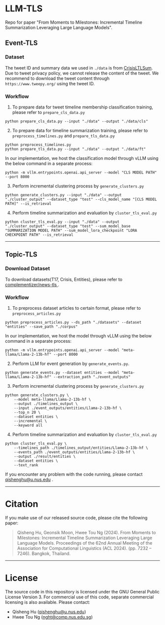 # LLM-TLS
Repo for paper "From Moments to Milestones: Incremental Timeline Summarization Leveraging Large Language Models".

## Event-TLS

### Dataset
The tweet ID and summary data we used in ```./data``` is from [CrisisLTLSum](https://github.com/CrisisLTLSum/CrisisTimelines). Due to tweet privacy policy, we cannot release the content of the tweet. We recommend to download the tweet content through ```https://www.tweepy.org/``` using the tweet ID.

### Workflow
1. To prepare data for tweet timeline membership classification training, please refer to ```prepare_cls_data.py```

```
python prepare_cls_data.py --input "./data" --output "./data/cls"
```

2. To prepare data for timeline summarization training, please refer to ```preprocess_timelines.py``` and ```prepare_tls_data.py```

```
python preprocess_timelines.py
python prepare_tls_data.py --input "./data" --output "./data/ft"
```

In our implementation, we host the classification model through vLLM using the below command in a separate process:
```
python -m vllm.entrypoints.openai.api_server --model "CLS MODEL PATH" --port 8000
```

3. Perform incremental clustering process by ```generate_clusters.py```
```
python generate_clusters.py --input "./data" --output "./cluster_output" --dataset_type "test" --cls_model_name "[CLS MODEL PATH]" --is_retrieval
```


4. Perform timeline summarization and evaluation by ```cluster_tls_eval.py```
```
python cluster_tls_eval.py --input "./data" --output "./cluster_output" --dataset_type "test" --sum_model_base "SUMMARIZATION MODEL PATH" --sum_model_lora_checkpoint "LORA CHECKPOINT PATH" --is_retrieval
```

---

## Topic-TLS

### Download Dataset
To download datasets(T17, Crisis, Entities), please refer to [complementizer/news-tls ](https://github.com/complementizer/news-tls).

### Workflow
1. To preprocess dataset articles to certain format, please refer to ```preprocess_articles.py```
```
python preprocess_articles.py --ds_path "./datasets" --dataset "entities" --save_path "./corpus"
```

In our implementation, we host the model through vLLM using the below command in a separate process:
```
python -m vllm.entrypoints.openai.api_server --model "meta-llama/Llama-2-13b-hf" --port 8000
```

2. Perform LLM for event generation by ```generate_events.py```.
```
python generate_events.py --dataset entities --model "meta-llama/Llama-2-13b-hf" --extraction_path "./event_outputs"
```


3. Perform incremental clustering process by ```generate_clusters.py```
```
python generate_clusters.py \
    --model meta-llama/Llama-2-13b-hf \
    --output ./timelines_output \
    --input ./event_outputs/entities/Llama-2-13b-hf \
    --top_n 20 \
    --dataset entities \
    --incremental \
    --keyword all
```

4. Perform timeline summarization and evaluation by ```cluster_tls_eval.py```
```
python cluster_tls_eval.py \
    --timelines_path ./timelines_output/entities/Llama-2-13b-hf \
    --events_path ./event_outputs/entities/Llama-2-13b-hf \
    --output ./result/entities \
    --dataset entities \
    --text_rank
```

If you encounter any problem with the code running, please contact qishenghu@u.nus.edu .

---
# Citation

If you make use of our released source code, please cite the following paper:
 
> Qisheng Hu, Geonsik Moon, Hwee Tou Ng (2024). From Moments to Milestones: Incremental Timeline Summarization Leveraging Large Language Models. Proceedings of the 62nd Annual Meeting of the Association for Computational Linguistics (ACL 2024). (pp. 7232 – 7246). Bangkok, Thailand.


---

# License

The source code in this repository is licensed under the GNU General Public License Version 3. For commercial use of this code, separate commercial licensing is also available. Please contact:

* Qisheng Hu (qishenghu@u.nus.edu) 
* Hwee Tou Ng (nght@comp.nus.edu.sg)